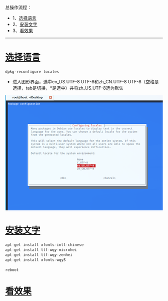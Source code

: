 总操作流程：
- 1、[选择语言](#kail-linux-01)
- 2、[安装文字](#kail-linux-02)
- 3、[看效果](#kail-linux-03)

***

# <a name="kail-linux-01" href="#" >选择语言</a>

```shell
dpkg-reconfigure locales
```

- 进入图形界面，选中en_US.UTF-8 UTF-8和zh_CN.UTF-8 UTF-8（空格是选择，tab是切换，*是选中）并将zh_US.UTF-8选为默认

![](image/2-1.png)

# <a name="kail-linux-02" href="#" >安装文字</a>

```
apt-get install xfonts-intl-chinese 
apt-get install ttf-wqy-microhei 
apt-get install ttf-wqy-zenhei 
apt-get install xfonts-wqyS

reboot
```

# <a name="kail-linux-03" href="#" >看效果</a>
